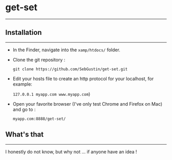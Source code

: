 # get-set
---
## Installation
---
* In the Finder, navigate into the `xamp/htdocs/` folder.
* Clone the git repository : 
  
  `git clone https://github.com/SebGustin/get-set.git`
* Edit your hosts file to create an http protocol for your localhost, for example: 

  `127.0.0.1 myapp.com www.myapp.com`)
* Open your favorite browser (I've only test Chrome and Firefox on Mac) and go to : 

  `myapp.com:8888/get-set/`
  
## What's that
---
I honestly do not know, but why not ... if anyone have an idea !